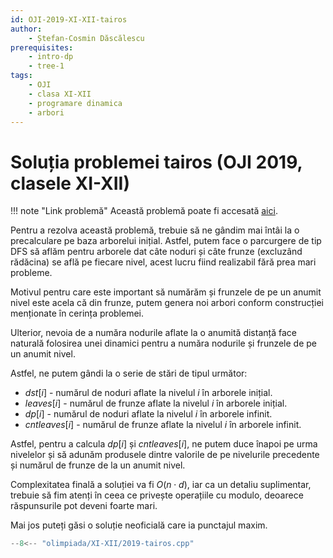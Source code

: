 ```yaml
---
id: OJI-2019-XI-XII-tairos
author:
    - Ștefan-Cosmin Dăscălescu
prerequisites:
    - intro-dp
    - tree-1
tags:
    - OJI
    - clasa XI-XII
    - programare dinamica
    - arbori
---
```


# Soluția problemei tairos (OJI 2019, clasele XI-XII)

!!! note "Link problemă"
    Această problemă poate fi accesată [aici](https://kilonova.ro/problems/22/).

Pentru a rezolva această problemă, trebuie să ne gândim mai întâi la
o precalculare pe baza arborelui inițial. Astfel, putem face o parcurgere
de tip DFS să aflăm pentru arborele dat câte noduri și câte frunze (excluzând
rădăcina) se află pe fiecare nivel, acest lucru fiind realizabil fără prea mari
probleme.

Motivul pentru care este important să numărăm și frunzele de pe un anumit nivel
este acela că din frunze, putem genera noi arbori conform construcției menționate
în cerința problemei.

Ulterior, nevoia de a număra nodurile aflate la o anumită distanță face naturală
folosirea unei dinamici pentru a număra nodurile și frunzele de pe un anumit
nivel.

Astfel, ne putem gândi la o serie de stări de tipul următor:

- $dst[i]$ - numărul de noduri aflate la nivelul $i$ în arborele inițial.
- $leaves[i]$ - numărul de frunze aflate la nivelul $i$ în arborele inițial.
- $dp[i]$ - numărul de noduri aflate la nivelul $i$ în arborele infinit.
- $cntleaves[i]$ - numărul de frunze aflate la nivelul $i$ în arborele infinit.

Astfel, pentru a calcula $dp[i]$ și $cntleaves[i]$, ne putem duce înapoi pe urma
nivelelor și să adunăm produsele dintre valorile de pe nivelurile precedente și
numărul de frunze de la un anumit nivel.

Complexitatea finală a soluției va fi $O(n \cdot d)$, iar ca un detaliu suplimentar,
trebuie să fim atenți în ceea ce privește operațiile cu modulo, deoarece
răspunsurile pot deveni foarte mari.

Mai jos puteți găsi o soluție neoficială care ia punctajul maxim.

```cpp
--8<-- "olimpiada/XI-XII/2019-tairos.cpp"
```
